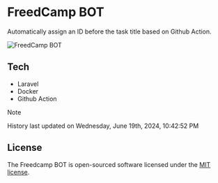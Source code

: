 # FreedCamp BOT

Automatically assign an ID before the task title based on Github Action.

![FreedCamp BOT](https://repository-images.githubusercontent.com/737932867/7d34798b-2680-471c-b089-a78a718d3d6a)

## Tech

- Laravel
- Docker
- Github Action

> [!NOTE]  
> History last updated on Wednesday, June 19th, 2024, 10:42:52 PM

## License

The Freedcamp BOT is open-sourced software licensed under the [MIT license](https://opensource.org/licenses/MIT).
